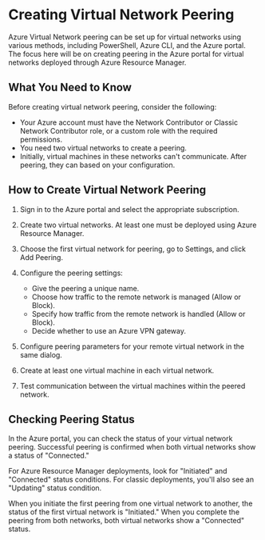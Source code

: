 # Creating Virtual Network Peering 

Azure Virtual Network peering can be set up for virtual networks using various methods, including PowerShell, Azure CLI, and the Azure portal. The focus here will be on creating peering in the Azure portal for virtual networks deployed through Azure Resource Manager.

## What You Need to Know

Before creating virtual network peering, consider the following:

- Your Azure account must have the Network Contributor or Classic Network Contributor role, or a custom role with the required permissions.
- You need two virtual networks to create a peering.
- Initially, virtual machines in these networks can't communicate. After peering, they can based on your configuration.

## How to Create Virtual Network Peering

1. Sign in to the Azure portal and select the appropriate subscription.

2. Create two virtual networks. At least one must be deployed using Azure Resource Manager.

3. Choose the first virtual network for peering, go to Settings, and click Add Peering.

4. Configure the peering settings:
   - Give the peering a unique name.
   - Choose how traffic to the remote network is managed (Allow or Block).
   - Specify how traffic from the remote network is handled (Allow or Block).
   - Decide whether to use an Azure VPN gateway.

5. Configure peering parameters for your remote virtual network in the same dialog.

6. Create at least one virtual machine in each virtual network.

7. Test communication between the virtual machines within the peered network.

## Checking Peering Status

In the Azure portal, you can check the status of your virtual network peering. Successful peering is confirmed when both virtual networks show a status of "Connected."

For Azure Resource Manager deployments, look for "Initiated" and "Connected" status conditions. For classic deployments, you'll also see an "Updating" status condition.

When you initiate the first peering from one virtual network to another, the status of the first virtual network is "Initiated." When you complete the peering from both networks, both virtual networks show a "Connected" status.
